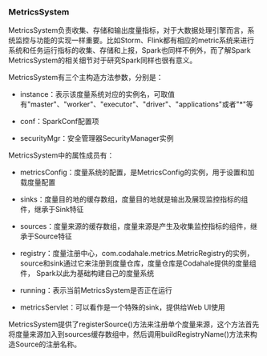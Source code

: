 ### MetricsSystem

MetricsSystem负责收集、存储和输出度量指标，对于大数据处理引擎而言，系统监控与功能的实现一样重要。比如Storm、Flink都有相应的metric系统来进行
系统和任务运行指标的收集、存储和上报，Spark也同样不例外，而了解Spark MetricsSystem的相关细节对于研究Spark同样也很有意义。

MetricsSystem有三个主构造方法参数，分别是：
  * instance：表示该度量系统对应的实例名，可取值有"master"、"worker"、"executor"、"driver"、"applications"或者"*"等

  * conf：SparkConf配置项

  * securityMgr：安全管理器SecurityManager实例

MetricsSystem中的属性成员有：
  * metricsConfig：度量系统的配置，是MetricsConfig的实例，用于设置和加载度量配置

  * sinks：度量目的地的缓存数组，度量目的地就是输出及展现监控指标的组件，继承于Sink特征

  * sources：度量来源的缓存数组，度量来源是产生及收集监控指标的组件，继承于Source特征

  * registry：度量注册中心，com.codahale.metrics.MetricRegistry的实例，source和sink通过它来注册到度量仓库，度量仓库是Codahale提供的度量组件，
  Spark以此为基础构建自己的度量系统

  * running：表示当前MetricsSystem是否正在运行

  * metricsServlet：可以看作是一个特殊的sink，提供给Web UI使用

MetricsSystem提供了registerSource()方法来注册单个度量来源，这个方法首先将度量来源加入到sources缓存数组中，然后调用buildRegistryName()方法来构
造Source的注册名称。